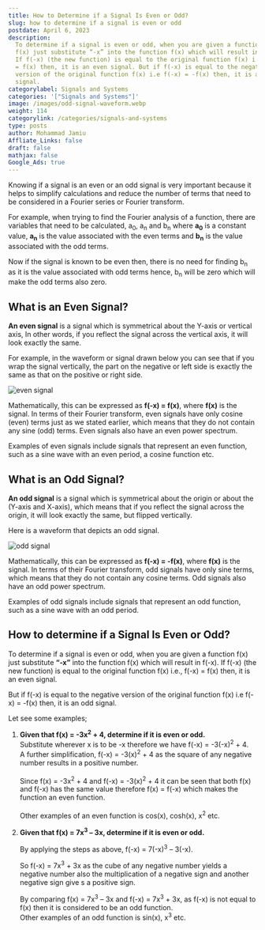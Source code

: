 ```yaml
---
title: How to Determine if a Signal Is Even or Odd?
slug: how to determine if a signal is even or odd
postdate: April 6, 2023
description:
  To determine if a signal is even or odd, when you are given a function
  f(x) just substitute “-x” into the function f(x) which will result in f(-x).
  If f(-x) (the new function) is equal to the original function f(x) i.e., f(-x)
  = f(x) then, it is an even signal. But if f(-x) is equal to the negative
  version of the original function f(x) i.e f(-x) = -f(x) then, it is an odd
  signal.
categorylabel: Signals and Systems
categories: '["Signals and Systems"]'
image: /images/odd-signal-waveform.webp
weight: 114
categorylink: /categories/signals-and-systems
type: posts
author: Mohammad Jamiu
Affliate_Links: false
draft: false
mathjax: false
Google_Ads: true
---
```


Knowing if a signal is an even or an odd signal is very important because it helps to simplify calculations and reduce the number of terms that need to be considered in a Fourier series or Fourier transform.

For example, when trying to find the Fourier analysis of a function, there are variables that need to be calculated, a<sub>0</sub>, a<sub>n</sub> and b<sub>n</sub> where **a<sub>0</sub>** is a constant value, **a<sub>n</sub>** is the value associated with the even terms and **b<sub>n</sub>** is the value associated with the odd terms.

Now if the signal is known to be even then, there is no need for finding b<sub>n</sub> as it is the value associated with odd terms hence, b<sub>n</sub> will be zero which will make the odd terms also zero.

## What is an Even Signal?

**An even signal** is a signal which is symmetrical about the Y-axis or vertical axis, In other words, if you reflect the signal across the vertical axis, it will look exactly the same.

For example, in the waveform or signal drawn below you can see that if you wrap the signal vertically, the part on the negative or left side is exactly the same as that on the positive or right side.

![even signal](/images/even-signal.webp "even signal")

Mathematically, this can be expressed as **f(-x) = f(x)**, where **f(x)** is the signal. In terms of their Fourier transform, even signals have only cosine (even) terms just as we stated earlier, which means that they do not contain any sine (odd) terms. Even signals also have an even power spectrum.

Examples of even signals include signals that represent an even function, such as a sine wave with an even period, a cosine function etc.

## What is an Odd Signal?

**An odd signal** is a signal which is symmetrical about the origin or about the (Y-axis and X-axis), which means that if you reflect the signal across the origin, it will look exactly the same, but flipped vertically.

Here is a waveform that depicts an odd signal.

![odd signal](/images/odd-signal-waveform.webp "odd signal")

Mathematically, this can be expressed as **f(-x) = -f(x)**, where **f(x)** is the signal. In terms of their Fourier transform, odd signals have only sine terms, which means that they do not contain any cosine terms. Odd signals also have an odd power spectrum.

Examples of odd signals include signals that represent an odd function, such as a sine wave with an odd period.

## How to determine if a Signal Is Even or Odd?

To determine if a signal is even or odd, when you are given a function f(x) just substitute **“-x”** into the function f(x) which will result in f(-x). If f(-x) (the new function) is equal to the original function f(x) i.e., f(-x) = f(x) then, it is an even signal.

But if f(-x) is equal to the negative version of the original function f(x) i.e f(-x) = -f(x) then, it is an odd signal.

Let see some examples;

1. **Given that f(x) = -3x<sup>2</sup> + 4, determine if it is even or odd.**
   \
   Substitute wherever x is to be -x therefore we have f(-x) = -3(-x)<sup>2</sup> + 4.\
   A further simplification, f(-x) = -3(x)<sup>2</sup> + 4 as the square of any negative number results in a positive number.\
   \
   Since f(x) = -3x<sup>2</sup> + 4 and f(-x) = -3(x)<sup>2</sup> + 4 it can be seen that both f(x) and f(-x) has the same value therefore f(x) = f(-x) which makes the function an even function.\
   \
   Other examples of an even function is cos(x), cosh(x), x<sup>2</sup> etc.
2. **Given that f(x) = 7x<sup>3</sup> – 3x, determine if it is even or odd.**

   By applying the steps as above, f(-x) = 7(-x)<sup>3</sup>⁣ – 3(-x).

   So f(-x) = 7x<sup>3</sup> + 3x as the cube of any negative number yields a negative number also the multiplication of a negative sign and another negative sign give s a positive sign.

   By comparing f(x) = 7x<sup>3</sup>⁣ – 3x and f(-x) = 7x<sup>3</sup> + 3x, as f(-x) is not equal to f(x) then it is considered to be an odd function.\
   Other examples of an odd function is sin(x), x<sup>3</sup> etc.
